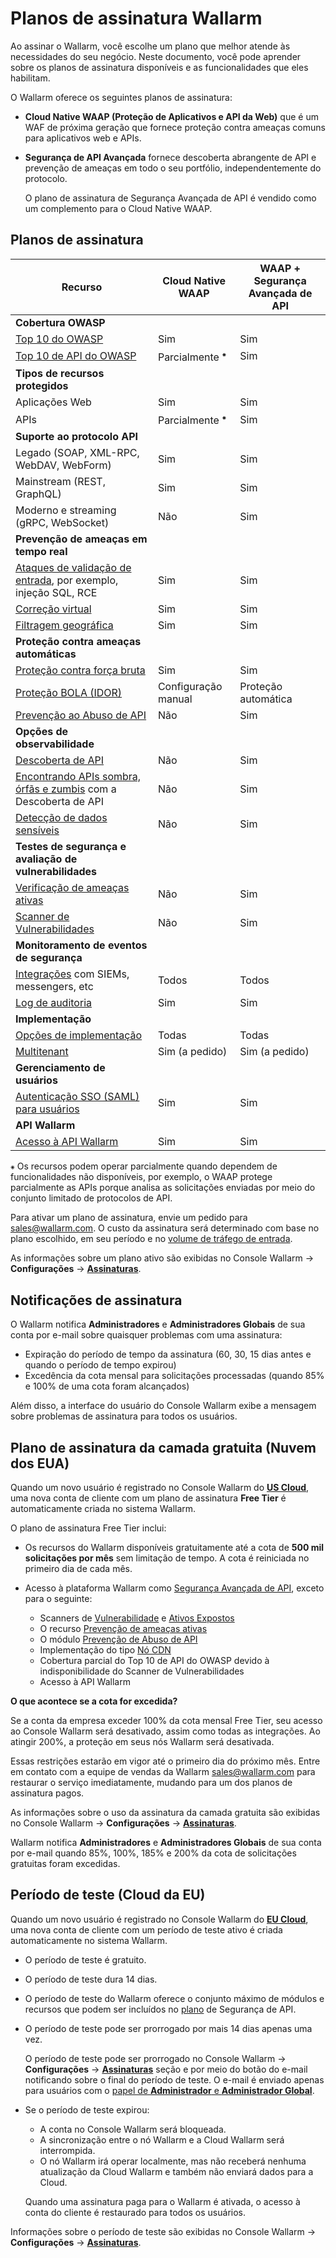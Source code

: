 # Planos de assinatura Wallarm

Ao assinar o Wallarm, você escolhe um plano que melhor atende às necessidades do seu negócio. Neste documento, você pode aprender sobre os planos de assinatura disponíveis e as funcionalidades que eles habilitam.

O Wallarm oferece os seguintes planos de assinatura:

* **Cloud Native WAAP (Proteção de Aplicativos e API da Web)** que é um WAF de próxima geração que fornece proteção contra ameaças comuns para aplicativos web e APIs.
* **Segurança de API Avançada** fornece descoberta abrangente de API e prevenção de ameaças em todo o seu portfólio, independentemente do protocolo.

  O plano de assinatura de Segurança Avançada de API é vendido como um complemento para o Cloud Native WAAP.

## Planos de assinatura

| Recurso | Cloud Native WAAP | WAAP + Segurança Avançada de API |
| ------- | ----------------- | --------------------- |
| **Cobertura OWASP** | | |
| [Top 10 do OWASP](https://owasp.org/www-project-top-ten/) | Sim | Sim |
| [Top 10 de API do OWASP](https://owasp.org/www-project-api-security/) | Parcialmente <sup>⁕</sup> | Sim |
| **Tipos de recursos protegidos** | | |
| Aplicações Web | Sim | Sim |
| APIs | Parcialmente <sup>⁕</sup> | Sim |
| **Suporte ao protocolo API** | | |
| Legado (SOAP, XML-RPC, WebDAV, WebForm) | Sim | Sim |
| Mainstream (REST, GraphQL) | Sim | Sim |
| Moderno e streaming (gRPC, WebSocket) | Não | Sim |
| **Prevenção de ameaças em tempo real** | | |
| [Ataques de validação de entrada](../about-wallarm/protecting-against-attacks.md#input-validation-attacks), por exemplo, injeção SQL, RCE | Sim | Sim |
| [Correção virtual](../user-guides/rules/vpatch-rule.md) | Sim | Sim |
| [Filtragem geográfica](../user-guides/ip-lists/overview.md) | Sim | Sim |
| **Proteção contra ameaças automáticas** | | |
| [Proteção contra força bruta](../admin-en/configuration-guides/protecting-against-bruteforce.md) | Sim | Sim |
| [Proteção BOLA (IDOR)](../admin-en/configuration-guides/protecting-against-bola.md) | Configuração manual | Proteção automática |
| [Prevenção ao Abuso de API](../api-abuse-prevention/overview.md) | Não | Sim |
| **Opções de observabilidade** | | |
| [Descoberta de API](../about-wallarm/api-discovery.md) | Não | Sim |
| [Encontrando APIs sombra, órfãs e zumbis](../about-wallarm/api-discovery.md#shadow-orphan-and-zombie-apis) com a Descoberta de API | Não | Sim |
| [Detecção de dados sensíveis](../about-wallarm/api-discovery.md) | Não | Sim |
| **Testes de segurança e avaliação de vulnerabilidades** | | |
| [Verificação de ameaças ativas](../about-wallarm/detecting-vulnerabilities.md#active-threat-verification) | Não | Sim |
| [Scanner de Vulnerabilidades](../about-wallarm/detecting-vulnerabilities.md#vulnerability-scanner) | Não | Sim |
| **Monitoramento de eventos de segurança** | | |
| [Integrações](../user-guides/settings/integrations/integrations-intro.md) com SIEMs, messengers, etc | Todos | Todos |
| [Log de auditoria](../user-guides/settings/audit-log.md) | Sim | Sim |
| **Implementação** | | |
| [Opções de implementação](../installation/supported-deployment-options.md) | Todas | Todas |
| [Multitenant](../installation/multi-tenant/overview.md) | Sim (a pedido) | Sim (a pedido) |
| **Gerenciamento de usuários** | | |
| [Autenticação SSO (SAML) para usuários](../admin-en/configuration-guides/sso/intro.md) | Sim | Sim |
| **API Wallarm** | | |
| [Acesso à API Wallarm](../api/overview.md) | Sim | Sim |

`⁕` Os recursos podem operar parcialmente quando dependem de funcionalidades não disponíveis, por exemplo, o WAAP protege parcialmente as APIs porque analisa as solicitações enviadas por meio do conjunto limitado de protocolos de API.

Para ativar um plano de assinatura, envie um pedido para [sales@wallarm.com](mailto:sales@wallarm.com). O custo da assinatura será determinado com base no plano escolhido, em seu período e no [volume de tráfego de entrada](../admin-en/operation/learn-incoming-request-number.md).

As informações sobre um plano ativo são exibidas no Console Wallarm → **Configurações** → [**Assinaturas**](../user-guides/settings/subscriptions.md).

## Notificações de assinatura

O Wallarm notifica **Administradores** e **Administradores Globais** de sua conta por e-mail sobre quaisquer problemas com uma assinatura:

* Expiração do período de tempo da assinatura (60, 30, 15 dias antes e quando o período de tempo expirou)
* Excedência da cota mensal para solicitações processadas (quando 85% e 100% de uma cota foram alcançados)

Além disso, a interface do usuário do Console Wallarm exibe a mensagem sobre problemas de assinatura para todos os usuários.

## Plano de assinatura da camada gratuita (Nuvem dos EUA)

Quando um novo usuário é registrado no Console Wallarm do **[US Cloud](overview.md#cloud)**, uma nova conta de cliente com um plano de assinatura **Free Tier** é automaticamente criada no sistema Wallarm.

O plano de assinatura Free Tier inclui:

* Os recursos do Wallarm disponíveis gratuitamente até a cota de **500 mil solicitações por mês** sem limitação de tempo. A cota é reiniciada no primeiro dia de cada mês.
* Acesso à plataforma Wallarm como [Segurança Avançada de API](#subscription-plans), exceto para o seguinte:

    * Scanners de [Vulnerabilidade](detecting-vulnerabilities.md#vulnerability-scanner) e [Ativos Expostos](../user-guides/scanner.md)
    * O recurso [Prevenção de ameaças ativas](detecting-vulnerabilities.md#active-threat-verification)
    * O módulo [Prevenção de Abuso de API](../api-abuse-prevention/overview.md)
    * Implementação do tipo [Nó CDN](../installation/cdn-node.md)
    * Cobertura parcial do Top 10 de API do OWASP devido à indisponibilidade do Scanner de Vulnerabilidades
    * Acesso à API Wallarm

**O que acontece se a cota for excedida?**

Se a conta da empresa exceder 100% da cota mensal Free Tier, seu acesso ao Console Wallarm será desativado, assim como todas as integrações. Ao atingir 200%, a proteção em seus nós Wallarm será desativada.

Essas restrições estarão em vigor até o primeiro dia do próximo mês. Entre em contato com a equipe de vendas da Wallarm [sales@wallarm.com](mailto:sales@wallarm.com) para restaurar o serviço imediatamente, mudando para um dos planos de assinatura pagos.

As informações sobre o uso da assinatura da camada gratuita são exibidas no Console Wallarm → **Configurações** → [**Assinaturas**](../user-guides/settings/subscriptions.md).

Wallarm notifica **Administradores** e **Administradores Globais** de sua conta por e-mail quando 85%, 100%, 185% e 200% da cota de solicitações gratuitas foram excedidas.

## Período de teste (Cloud da EU)

Quando um novo usuário é registrado no Console Wallarm do **[EU Cloud](overview.md#cloud)**, uma nova conta de cliente com um período de teste ativo é criada automaticamente no sistema Wallarm.

* O período de teste é gratuito.
* O período de teste dura 14 dias.
* O período de teste do Wallarm oferece o conjunto máximo de módulos e recursos que podem ser incluídos no [plano](#subscription-plans) de Segurança de API.
* O período de teste pode ser prorrogado por mais 14 dias apenas uma vez.

    O período de teste pode ser prorrogado no Console Wallarm → **Configurações** → [**Assinaturas**](../user-guides/settings/subscriptions.md) seção e por meio do botão do e-mail notificando sobre o final do período de teste. O e-mail é enviado apenas para usuários com o [papel de **Administrador** e **Administrador Global**](../user-guides/settings/users.md#user-roles).
* Se o período de teste expirou:

    * A conta no Console Wallarm será bloqueada.
    * A sincronização entre o nó Wallarm e a Cloud Wallarm será interrompida.
    * O nó Wallarm irá operar localmente, mas não receberá nenhuma atualização da Cloud Wallarm e também não enviará dados para a Cloud.
    
    Quando uma assinatura paga para o Wallarm é ativada, o acesso à conta do cliente é restaurado para todos os usuários.

Informações sobre o período de teste são exibidas no Console Wallarm → **Configurações** → [**Assinaturas**](../user-guides/settings/subscriptions.md).
